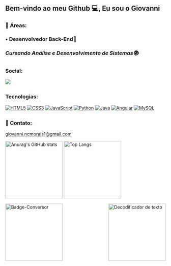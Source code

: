 ##  Bem-vindo ao meu Github 💻, Eu sou o Giovanni

### 💼 Áreas:

### • Desenvolvedor Back-End📌
### _Cursando Análise e Desenvolvimento de Sistemas📚_

##
### Social:

<a href="https://www.linkedin.com/in/giovanni-nascimento-morais-b72377289/" target="_blank"><img src="https://img.shields.io/badge/-LinkedIn-%230077B5?style=for-the-badge&logo=linkedin&logoColor=white" target="_blank"></a> 

##
### Tecnologias:

[![HTML5](https://img.shields.io/badge/HTML5-E34F26?style=for-the-badge&logo=html5&logoColor=white)]()
[![CSS3](https://img.shields.io/badge/CSS3-1572B6?style=for-the-badge&logo=css3&logoColor=white)]()
[![JavaScript](https://img.shields.io/badge/JavaScript-F7DF1E?style=for-the-badge&logo=javascript&logoColor=black)]()
[![Python](https://img.shields.io/badge/Python-14354C?style=for-the-badge&logo=python&logoColor=white)]()
[![Java](https://img.shields.io/badge/Java-ED8B00?style=for-the-badge&logo=openjdk&logoColor=white)]()
[![Angular](https://img.shields.io/badge/Angular-DD0031?style=for-the-badge&logo=angular&logoColor=white)]()
[![MySQL](https://img.shields.io/badge/MySQL-00000F?style=for-the-badge&logo=mysql&logoColor=white)]()

##

### 📧 Contato:

giovanni.ncmorais1@gmail.com

<div>
<img height="180em" src="https://github-readme-stats.vercel.app/api?username=gnmors&show_icons=true&border_radius=3&theme=tokyonight" alt="Anurag's GitHub stats">
<img height="180em" src="https://github-readme-stats.vercel.app/api/top-langs/?username=gnmors&layout=compact&border_radius=3&theme=tokyonight" alt="Top Langs">
</div>

<p>
    <img src="https://github.com/user-attachments/assets/be15de99-2789-4a0d-93a3-10947fb23b20" width="180" alt="Badge-Conversor"/>
    <img src="https://github.com/user-attachments/assets/665837dc-3290-4587-979f-3a9da4505148" align="right" width="180" alt="Decodificador de texto"/>
</p>
